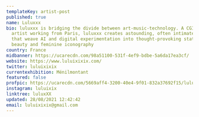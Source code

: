 ```yaml
---
templateKey: artist-post
published: true
name: Luluxxx
bio: luluxxx is bridging the divide between art-music-technology. A CGI and VFX
  artist working from Paris, luluxxx creates astounding, often intimate works
  that weave AI and digital experimentation into thought-provoking statements on
  beauty and feminine iconography
country: France
midbanner: https://ucarecdn.com/98a51100-531f-4ef9-bdbe-5a6da17ea3cf/
website: https://www.luluixixix.com/
twitter: luluixixix
currentexhibition: Ménilmontant
featured: false
profpic: https://ucarecdn.com/5669aff4-3200-40e4-9f01-832a37692f15/lulu_500c.gif
instagram: luluixix
linktree: luluxXX
updated: 28/08/2021 12:42:42
email: luluixixix@gmail.com
---
```

